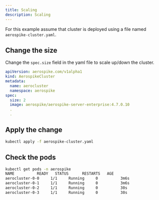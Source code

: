 ```yaml
---
title: Scaling
description: Scaling
---
```


For this example assume that cluster is deployed using a file named `aerospike-cluster.yaml`.

## Change the size
Change the `spec.size` field in the yaml file to scale up/down the cluster.

```yaml
apiVersion: aerospike.com/v1alpha1
kind: AerospikeCluster
metadata:
  name: aerocluster
  namespace: aerospike
spec:
  size: 2
  image: aerospike/aerospike-server-enterprise:4.7.0.10
  .
  .
```

## Apply the change
```sh
kubectl apply -f aerospike-cluster.yaml
```

## Check the pods

```sh
kubectl get pods -n aerospike
NAME          READY   STATUS      RESTARTS   AGE
aerocluster-0-0     1/1     Running     0          3m6s
aerocluster-0-1     1/1     Running     0          3m6s
aerocluster-0-2     1/1     Running     0          30s
aerocluster-0-3     1/1     Running     0          30s
```

